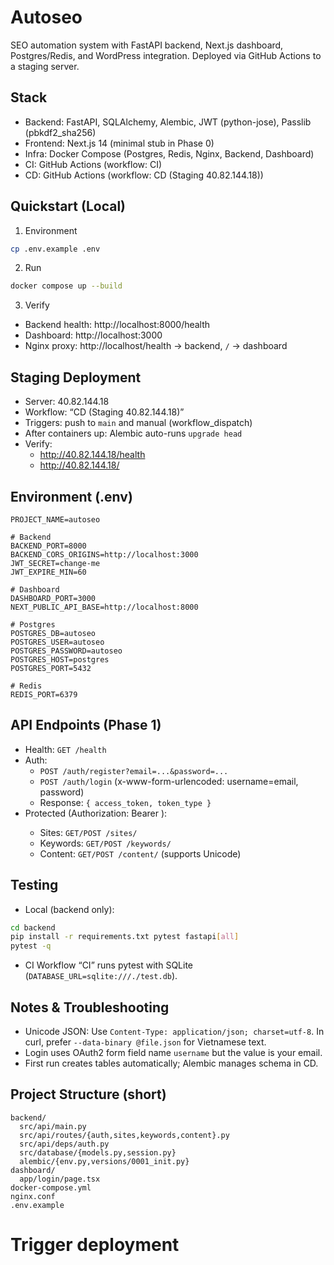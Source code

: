 # Autoseo

SEO automation system with FastAPI backend, Next.js dashboard, Postgres/Redis, and WordPress integration. Deployed via GitHub Actions to a staging server.

## Stack

-   Backend: FastAPI, SQLAlchemy, Alembic, JWT (python-jose), Passlib (pbkdf2_sha256)
-   Frontend: Next.js 14 (minimal stub in Phase 0)
-   Infra: Docker Compose (Postgres, Redis, Nginx, Backend, Dashboard)
-   CI: GitHub Actions (workflow: CI)
-   CD: GitHub Actions (workflow: CD (Staging 40.82.144.18))

## Quickstart (Local)

1. Environment

```bash
cp .env.example .env
```

2. Run

```bash
docker compose up --build
```

3. Verify

-   Backend health: http://localhost:8000/health
-   Dashboard: http://localhost:3000
-   Nginx proxy: http://localhost/health → backend, `/` → dashboard

## Staging Deployment

-   Server: 40.82.144.18
-   Workflow: “CD (Staging 40.82.144.18)”
-   Triggers: push to `main` and manual (workflow_dispatch)
-   After containers up: Alembic auto-runs `upgrade head`
-   Verify:
    -   http://40.82.144.18/health
    -   http://40.82.144.18/

## Environment (.env)

```
PROJECT_NAME=autoseo

# Backend
BACKEND_PORT=8000
BACKEND_CORS_ORIGINS=http://localhost:3000
JWT_SECRET=change-me
JWT_EXPIRE_MIN=60

# Dashboard
DASHBOARD_PORT=3000
NEXT_PUBLIC_API_BASE=http://localhost:8000

# Postgres
POSTGRES_DB=autoseo
POSTGRES_USER=autoseo
POSTGRES_PASSWORD=autoseo
POSTGRES_HOST=postgres
POSTGRES_PORT=5432

# Redis
REDIS_PORT=6379
```

## API Endpoints (Phase 1)

-   Health: `GET /health`
-   Auth:
    -   `POST /auth/register?email=...&password=...`
    -   `POST /auth/login` (x-www-form-urlencoded: username=email, password)
    -   Response: `{ access_token, token_type }`
-   Protected (Authorization: Bearer <token>):
    -   Sites: `GET/POST /sites/`
    -   Keywords: `GET/POST /keywords/`
    -   Content: `GET/POST /content/` (supports Unicode)

## Testing

-   Local (backend only):

```bash
cd backend
pip install -r requirements.txt pytest fastapi[all]
pytest -q
```

-   CI Workflow “CI” runs pytest with SQLite (`DATABASE_URL=sqlite:///./test.db`).

## Notes & Troubleshooting

-   Unicode JSON: Use `Content-Type: application/json; charset=utf-8`. In curl, prefer `--data-binary @file.json` for Vietnamese text.
-   Login uses OAuth2 form field name `username` but the value is your email.
-   First run creates tables automatically; Alembic manages schema in CD.

## Project Structure (short)

```
backend/
  src/api/main.py
  src/api/routes/{auth,sites,keywords,content}.py
  src/api/deps/auth.py
  src/database/{models.py,session.py}
  alembic/{env.py,versions/0001_init.py}
dashboard/
  app/login/page.tsx
docker-compose.yml
nginx.conf
.env.example
```
# Trigger deployment
